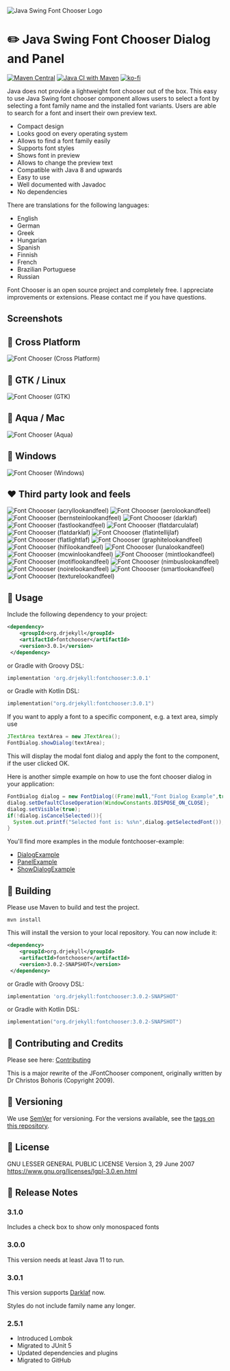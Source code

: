 ![Java Swing Font Chooser Logo](logo.svg)

# :pencil2: Java Swing Font Chooser Dialog and Panel

[![Maven Central](https://img.shields.io/maven-central/v/org.drjekyll/fontchooser.svg?label=Maven%20Central)](https://search.maven.org/search?q=g:%22org.drjekyll%22%20AND%20a:%22fontchooser%22)
[![Java CI with Maven](https://github.com/dheid/fontchooser/actions/workflows/build.yml/badge.svg)](https://github.com/dheid/fontchooser/actions/workflows/build.yml)
[![ko-fi](https://ko-fi.com/img/githubbutton_sm.svg)](https://ko-fi.com/W7W3EER56)

Java does not provide a lightweight font chooser out of the box. This easy to use Java Swing font chooser component
allows users to select a font by selecting a font family name and the installed font variants. Users are able to search
for a font and insert their own preview text.

* Compact design
* Looks good on every operating system
* Allows to find a font family easily
* Supports font styles
* Shows font in preview
* Allows to change the preview text
* Compatible with Java 8 and upwards
* Easy to use
* Well documented with Javadoc
* No dependencies

There are translations for the following languages:

* English
* German
* Greek
* Hungarian
* Spanish
* Finnish
* French
* Brazilian Portuguese
* Russian

Font Chooser is an open source project and completely free. I appreciate improvements or extensions. Please contact
me if you have questions.

## Screenshots

## :dancers: Cross Platform
![Font Chooser (Cross Platform)](screenshots/fontchooser-metallookandfeel.png "Font Chooser (Cross Platform)")

## :penguin: GTK / Linux
![Font Chooser (GTK)](screenshots/fontchooser-gtklookandfeel.png "Font Chooser (GTK)")

## :apple: Aqua / Mac
![Font Chooser (Aqua)](screenshots/fontchooser-aqualookandfeel.png "Font Chooser (Aqua)")

## :office: Windows
![Font Chooser (Windows)](screenshots/fontchooser-windowslookandfeel.png "Font Chooser (Windows)")

## :heart: Third party look and feels

![Font Choooser (acryllookandfeel)](screenshots/fontchooser-acryllookandfeel.png "Font Chooser(acryllookandfeel)")
![Font Choooser (aerolookandfeel)](screenshots/fontchooser-aerolookandfeel.png "Font Chooser(aerolookandfeel)")
![Font Choooser (bernsteinlookandfeel)](screenshots/fontchooser-bernsteinlookandfeel.png "Font Chooser(bernsteinlookandfeel)")
![Font Choooser (darklaf)](screenshots/fontchooser-darklaf.png "Font Chooser(darklaf)")
![Font Choooser (fastlookandfeel)](screenshots/fontchooser-fastlookandfeel.png "Font Chooser(fastlookandfeel)")
![Font Choooser (flatdarculalaf)](screenshots/fontchooser-flatdarculalaf.png "Font Chooser(flatdarculalaf)")
![Font Choooser (flatdarklaf)](screenshots/fontchooser-flatdarklaf.png "Font Chooser(flatdarklaf)")
![Font Choooser (flatintellijlaf)](screenshots/fontchooser-flatintellijlaf.png "Font Chooser(flatintellijlaf)")
![Font Choooser (flatlightlaf)](screenshots/fontchooser-flatlightlaf.png "Font Chooser(flatlightlaf)")
![Font Choooser (graphitelookandfeel)](screenshots/fontchooser-graphitelookandfeel.png "Font Chooser(graphitelookandfeel)")
![Font Choooser (hifilookandfeel)](screenshots/fontchooser-hifilookandfeel.png "Font Chooser(hifilookandfeel)")
![Font Choooser (lunalookandfeel)](screenshots/fontchooser-lunalookandfeel.png "Font Chooser(lunalookandfeel)")
![Font Choooser (mcwinlookandfeel)](screenshots/fontchooser-mcwinlookandfeel.png "Font Chooser(mcwinlookandfeel)")
![Font Choooser (mintlookandfeel)](screenshots/fontchooser-mintlookandfeel.png "Font Chooser(mintlookandfeel)")
![Font Choooser (motiflookandfeel)](screenshots/fontchooser-motiflookandfeel.png "Font Chooser(motiflookandfeel)")
![Font Choooser (nimbuslookandfeel)](screenshots/fontchooser-nimbuslookandfeel.png "Font Chooser(nimbuslookandfeel)")
![Font Choooser (noirelookandfeel)](screenshots/fontchooser-noirelookandfeel.png "Font Chooser(noirelookandfeel)")
![Font Choooser (smartlookandfeel)](screenshots/fontchooser-smartlookandfeel.png "Font Chooser(smartlookandfeel)")
![Font Choooser (texturelookandfeel)](screenshots/fontchooser-texturelookandfeel.png "Font Chooser(texturelookandfeel)")

## :wrench: Usage

Include the following dependency to your project:

```xml 
<dependency>
    <groupId>org.drjekyll</groupId>
    <artifactId>fontchooser</artifactId>
    <version>3.0.1</version>
 </dependency>
```

or Gradle with Groovy DSL:

```groovy
implementation 'org.drjekyll:fontchooser:3.0.1'
```

or Gradle with Kotlin DSL:

```kotlin
implementation("org.drjekyll:fontchooser:3.0.1")
```

If you want to apply a font to a specific component, e.g. a text area, simply use

```java
JTextArea textArea = new JTextArea();
FontDialog.showDialog(textArea);
```

This will display the modal font dialog and apply the font to the component, if the user clicked OK.

Here is another simple example on how to use the font chooser dialog in your application:

```java
FontDialog dialog = new FontDialog((Frame)null,"Font Dialog Example",true);
dialog.setDefaultCloseOperation(WindowConstants.DISPOSE_ON_CLOSE);
dialog.setVisible(true);
if(!dialog.isCancelSelected()){
  System.out.printf("Selected font is: %s%n",dialog.getSelectedFont());
}                                                               
```

You'll find more examples in the module fontchooser-example:

* [DialogExample](examples/DialogExample.java)
* [PanelExample](examples/PanelExample.java)
* [ShowDialogExample](examples/ShowDialogExample.java)

## :hammer: Building

Please use Maven to build and test the project.

    mvn install

This will install the version to your local repository. You can now include it:

```xml 
<dependency>
    <groupId>org.drjekyll</groupId>
    <artifactId>fontchooser</artifactId>
    <version>3.0.2-SNAPSHOT</version>
 </dependency>
```

or Gradle with Groovy DSL:

```groovy
implementation 'org.drjekyll:fontchooser:3.0.2-SNAPSHOT'
```

or Gradle with Kotlin DSL:

```kotlin
implementation("org.drjekyll:fontchooser:3.0.2-SNAPSHOT")
```

## :handshake: Contributing and Credits

Please see here: [Contributing](CONTRIBUTING.md)

This is a major rewrite of the JFontChooser component, originally written by Dr Christos Bohoris (Copyright 2009).

## :notebook: Versioning

We use [SemVer](http://semver.org/) for versioning. For the versions available, see
the [tags on this repository](https://github.com/dheid/fontchooser/tags).

## :scroll: License

GNU LESSER GENERAL PUBLIC LICENSE
Version 3, 29 June 2007
https://www.gnu.org/licenses/lgpl-3.0.en.html

## :loudspeaker: Release Notes

### 3.1.0

Includes a check box to show only monospaced fonts

### 3.0.0

This version needs at least Java 11 to run.

### 3.0.1

This version supports [Darklaf](https://github.com/weisJ/darklaf) now.

Styles do not include family name any longer.

### 2.5.1

* Introduced Lombok
* Migrated to JUnit 5
* Updated dependencies and plugins
* Migrated to GitHub
